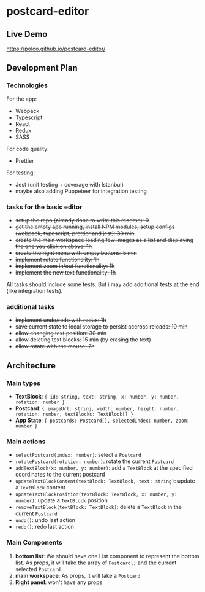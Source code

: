 # postcard-editor

## Live Demo

https://polco.github.io/postcard-editor/

## Development Plan

### Technologies
For the app:
- Webpack
- Typescript
- React
- Redux
- SASS

For code quality:
- Prettier

For testing:
- Jest (unit testing + coverage with Istanbul)
- maybe also adding Puppeteer for integration testing


### tasks for the basic editor
- ~~setup the repo (already done to write this readme): 0~~
- ~~get the empty app running, install NPM modules, setup configs (webpack, typescript, prettier and jest): 30 min~~
- ~~create the main workspace loading few images as a list and displaying the one you click on above: 1h~~
- ~~create the right menu with empty buttons: 5 min~~
- ~~implement rotate functionality: 1h~~
- ~~implement zoom in/out functionality: 1h~~
- ~~implement the new text functionality: 1h~~

All tasks should include some tests. But i may add additional tests at the end (like integration tests).


### additional tasks
- ~~implement undo/redo with redux: 1h~~
- ~~save current state to local storage to persist accross reloads: 10 min~~
- ~~allow changing text position: 30 min~~
- ~~allow deleting text blocks: 15 min~~ (by erasing the text)
- ~~allow rotate with the mouse: 2h~~



## Architecture
### Main types
 - **TextBlock**: ```{ id: string, text: string, x: number, y: number, rotation: number }```
 - **Postcard**: ```{ imageUrl: string, width: number, height: number, rotation: number, textBlocks: TextBlock[] }```
 - **App State**: ```{ postcards: Postcard[], selectedIndex: number, zoom: number }```

### Main actions
 - `selectPostcard(index: number)`: select a `Postcard`
 - `rotatePostcard(rotation: number)`: rotate the current `Postcard`
 - `addTextBlock(x: number, y: number)`: add a `TextBlock` at the specified coordinates to the current postcard
 - `updateTextBlockContent(textBlock: TextBlock, text: string)`: update a `TextBlock` content
 - `updateTextBlockPosition(textBlock: TextBlock, x: number, y: number)`: update a `TextBlock` position
 - `removeTextBlock(textBlock: TextBlock)`: delete a `TextBlock` in the current `Postcard`
 - `undo()`: undo last action
 - `redo()`: redo last action

### Main Components

1. **bottom list**: We should have one List component to represent the bottom list. As props, it will take the array of `Postcard[]` and the current selected `Postcard`.
2. **main workspace**: As props, it will take a `Postcard`
3. **Right panel**: won't have any props